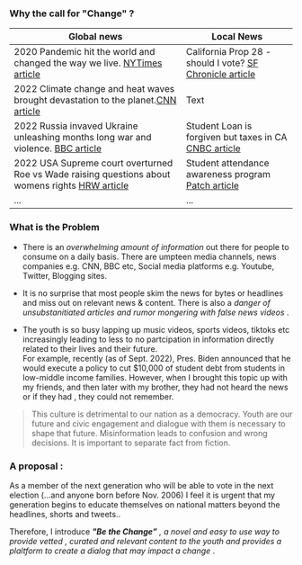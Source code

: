 ### Why the call for "Change" ?

| Global news        | Local News  |
| -----------        | ----------- |
|2020 Pandemic hit the world and changed the way we live. [NYTimes article](https://www.nytimes.com/news-event/coronavirus)    |California Prop 28 - should I vote? [SF Chronicle article ](https://www.sfchronicle.com/opinion/editorials/article/Editorial-vote-yes-on-prop-28-17427617.php)     |
|2022 Climate change and heat waves brought devastation to the planet.[CNN article](https://www.cnn.com/specials/world/cnn-climate)  | Text        |
|2022 Russia invaved Ukraine unleashing months long war and violence. [BBC article](https://www.bbc.com/news/world-60525350)|Student Loan is forgiven but taxes in CA [CNBC article](https://www.cnbc.com/2022/09/08/you-may-owe-taxes-for-federal-student-loan-forgiveness-in-these-states.html) |
|2022 USA Supreme court overturned Roe vs Wade raising questions about womens rights [HRW article](https://www.hrw.org/news/2022/06/24/us-supreme-court-topples-roe-v-wade-blow-rights)|Student attendance awareness program [Patch article](https://patch.com/california/pleasanthill/contra-costa-co-september-marks-school-attendance-awareness)|
|... |...|

### What is the Problem 
- There is an <em> overwhelming amount of information </em> out there for people to consume on a daily basis. There are umpteen media channels, news companies e.g. CNN, BBC etc, Social media platforms  e.g. Youtube, Twitter, Blogging sites. 

- It is no surprise that most people skim the news for bytes or headlines  and miss out on relevant news & content. There is also a <em> danger of unsubstanitiated articles and rumor mongering with false news videos </em>.

- The youth is so busy lapping up music videos, sports videos, tiktoks etc increasingly leading to less to no partcipation in information directly related to their lives and their future. <br/> For example, recently (as of Sept. 2022), Pres. Biden announced that he would execute a policy to cut $10,000 of student debt from students in low-middle income families. However, when I brought this topic up with my friends, and then later with my brother, they had not heard the news or if they had , they could not remember. 

> This culture is detrimental to our nation as a democracy. Youth are our future and civic engagement and dialogue with them is necessary to shape that future. Misinformation leads to confusion and wrong decisions. It is important to separate fact from fiction. 

### A proposal :

As a member of the next generation who will be able to vote in the next election (...and anyone born before Nov. 2006) I feel it is  urgent that my generation begins to educate themselves on national matters beyond the headlines, shorts and tweets.. 

Therefore, I introduce <em> **"Be the Change”** , a novel and easy to use way to provide vetted , curated and relevant content to the youth and provides a plaltform to create a dialog that may impact a change </em>.

